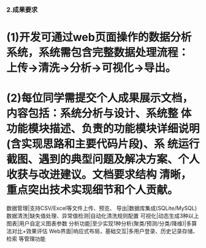 ### 2.成果要求
# (1)开发可通过web页面操作的数据分析系统，系统需包含完整数据处理流程： 上传→清洗→分析→可视化→导出。
# (2)每位同学需提交个人成果展示文档，内容包括：系统分析与设计、系统整 体功能模块描述、负责的功能模块详细说明(含实现思路和主要代码片段)、系 统运行截图、遇到的典型问题及解决方案、个人收获与改进建议。文档要求结构 清晰，重点突出技术实现细节和个人贡献。



数据管理|支持CSV/Excel等文件上传、预览、 导出|数据库集成(SQLite/MySQL)
数据清洗|缺失值处理、异常值检测|自动化清洗规则配置
可视化|动态生成3种以上图表|用户自定义图表参数
分析功能|至少实现1种分析(聚类/预测/分类/降维)|多算法对比+效果评估
Web界面|响应式布局，基础交互|多用户登录、历史记录存储、检索 等管理功能
